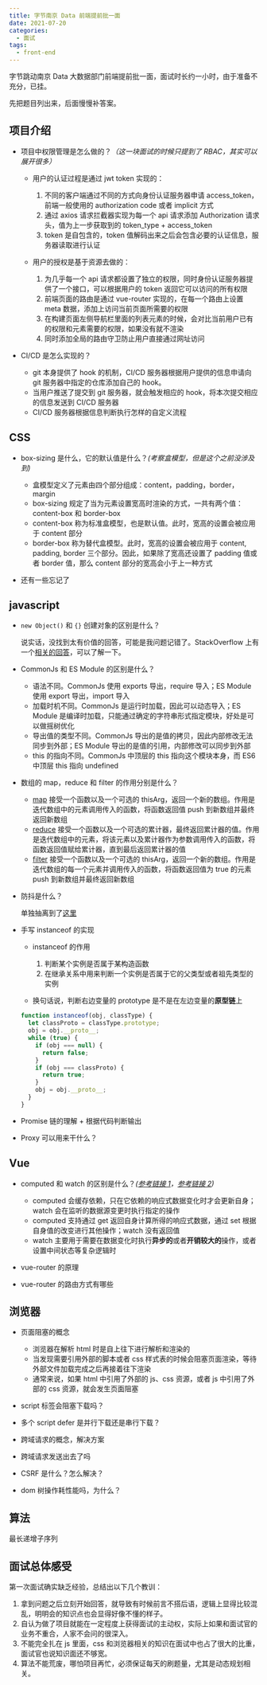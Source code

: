 ```yaml
---
title: 字节南京 Data 前端提前批一面
date: 2021-07-20
categories:
  - 面试
tags:
  - front-end
---
```


字节跳动南京 Data 大数据部门前端提前批一面，面试时长约一小时，由于准备不充分，已挂。

先把题目列出来，后面慢慢补答案。

<!-- more -->

## 项目介绍

- 项目中权限管理是怎么做的？_（这一块面试的时候只提到了 RBAC，其实可以展开很多）_

  - 用户的认证过程是通过 jwt token 实现的：

    1. 不同的客户端通过不同的方式向身份认证服务器申请 access_token，前端一般使用的 authorization code 或者 implicit 方式
    2. 通过 axios 请求拦截器实现为每一个 api 请求添加 Authorization 请求头，值为上一步获取到的 token_type + access_token
    3. token 是自包含的，token 值解码出来之后会包含必要的认证信息，服务器读取进行认证

  - 用户的授权是基于资源去做的：

    1. 为几乎每一个 api 请求都设置了独立的权限，同时身份认证服务器提供了一个接口，可以根据用户的 token 返回它可以访问的所有权限
    2. 前端页面的路由是通过 vue-router 实现的，在每一个路由上设置 meta 数据，添加上访问当前页面所需要的权限
    3. 在构建页面左侧导航栏里面的列表元素的时候，会对比当前用户已有的权限和元素需要的权限，如果没有就不渲染
    4. 同时添加全局的路由守卫防止用户直接通过网址访问

- CI/CD 是怎么实现的？

  - git 本身提供了 hook 的机制，CI/CD 服务器根据用户提供的信息申请向 git 服务器中指定的仓库添加自己的 hook。
  - 当用户推送了提交到 git 服务器，就会触发相应的 hook，将本次提交相应的信息发送到 CI/CD 服务器
  - CI/CD 服务器根据信息判断执行怎样的自定义流程

## CSS

- box-sizing 是什么，它的默认值是什么？_(考察盒模型，但是这个之前没涉及到)_

  - 盒模型定义了元素由四个部分组成：content，padding，border，margin
  - box-sizing 规定了当为元素设置宽高时渲染的方式，一共有两个值：content-box 和 border-box
  - content-box 称为标准盒模型，也是默认值。此时，宽高的设置会被应用于 content 部分
  - border-box 称为替代盒模型。此时，宽高的设置会被应用于 content, padding, border 三个部分。因此，如果除了宽高还设置了 padding 值或者 border 值，那么 content 部分的宽高会小于上一种方式

- 还有一些忘记了

## javascript

- `new Object()` 和 `{}` 创建对象的区别是什么？

  说实话，没找到太有价值的回答，可能是我问题记错了。StackOverflow 上有一个[相关的回答](https://stackoverflow.com/questions/4597926/what-is-the-difference-between-new-object-and-object-literal-notation)，可以了解一下。

- CommonJs 和 ES Module 的区别是什么？

  - 语法不同。CommonJs 使用 exports 导出，require 导入；ES Module 使用 export 导出，import 导入
  - 加载时机不同。CommonJs 是运行时加载，因此可以动态导入；ES Module 是编译时加载，只能通过确定的字符串形式指定模块，好处是可以做摇树优化
  - 导出值的类型不同。CommonJs 导出的是值的拷贝，因此内部修改无法同步到外部；ES Module 导出的是值的引用，内部修改可以同步到外部
  - this 的指向不同。CommonJs 中顶层的 this 指向这个模块本身，而 ES6 中顶层 this 指向 undefined

- 数组的 map，reduce 和 filter 的作用分别是什么？

  - [map](https://developer.mozilla.org/zh-CN/docs/Web/JavaScript/Reference/Global_Objects/Array/map) 接受一个函数以及一个可选的 thisArg，返回一个新的数组。作用是迭代数组中的元素调用传入的函数，将函数返回值 push 到新数组并最终返回新数组
  - [reduce](https://developer.mozilla.org/zh-CN/docs/Web/JavaScript/Reference/Global_Objects/Array/Reduce) 接受一个函数以及一个可选的累计器，最终返回累计器的值。作用是迭代数组中的元素，将该元素以及累计器作为参数调用传入的函数，将函数返回值赋给累计器，直到最后返回累计器的值
  - [filter](https://developer.mozilla.org/zh-CN/docs/Web/JavaScript/Reference/Global_Objects/Array/filter) 接受一个函数以及一个可选的 thisArg，返回一个新的数组。作用是迭代数组的每一个元素并调用传入的函数，将函数返回值为 true 的元素 push 到新数组并最终返回新数组

- 防抖是什么？

  单独抽离到了[这里](./debounce-and-throttle.md)

- 手写 instanceof 的实现

  - instanceof 的作用

    1. 判断某个实例是否属于某构造函数
    2. 在继承关系中用来判断一个实例是否属于它的父类型或者祖先类型的实例

  - 换句话说，判断右边变量的 prototype 是不是在左边变量的**原型链**上

  ```js
  function instanceof(obj, classType) {
    let classProto = classType.prototype;
    obj = obj.__proto__;
    while (true) {
      if (obj === null) {
        return false;
      }
      if (obj === classProto) {
        return true;
      }
      obj = obj.__proto__;
    }
  }
  ```

- Promise 链的理解 + 根据代码判断输出
- Proxy 可以用来干什么？

## Vue

- computed 和 watch 的区别是什么？_([参考链接 1](https://v3.cn.vuejs.org/guide/computed.html)，[参考链接 2](https://v3.cn.vuejs.org/guide/reactivity-computed-watchers.html))_

  - computed 会缓存依赖，只在它依赖的响应式数据变化时才会更新自身；watch 会在监听的数据源变更时执行指定的操作
  - computed 支持通过 get 返回自身计算所得的响应式数据，通过 set 根据自身值的改变进行其他操作；watch 没有返回值
  - watch 主要用于需要在数据变化时执行**异步的**或者**开销较大的**操作，或者设置中间状态等复杂逻辑时

- vue-router 的原理
- vue-router 的路由方式有哪些

## 浏览器

- 页面阻塞的概念

  - 浏览器在解析 html 时是自上往下进行解析和渲染的
  - 当发现需要引用外部的脚本或者 css 样式表的时候会阻塞页面渲染，等待外部文件加载完成之后再接着往下渲染
  - 通常来说，如果 html 中引用了外部的 js、css 资源，或者 js 中引用了外部的 css 资源，就会发生页面阻塞

- script 标签会阻塞下载吗？
- 多个 script defer 是并行下载还是串行下载？
- 跨域请求的概念，解决方案
- 跨域请求发送出去了吗
- CSRF 是什么？怎么解决？
- dom 树操作耗性能吗，为什么？

## 算法

最长递增子序列

## 面试总体感受

第一次面试确实缺乏经验，总结出以下几个教训：

1. 拿到问题之后立刻开始回答，就导致有时候前言不搭后语，逻辑上显得比较混乱，明明会的知识点也会显得好像不懂的样子。
2. 自认为做了项目就能在一定程度上获得面试的主动权，实际上如果和面试官的业务不重合，人家不会问的很深入。
3. 不能完全扎在 js 里面，css 和浏览器相关的知识在面试中也占了很大的比重，面试官也说知识面还不够宽。
4. 算法不能荒废，哪怕项目再忙，必须保证每天的刷题量，尤其是动态规划相关。
